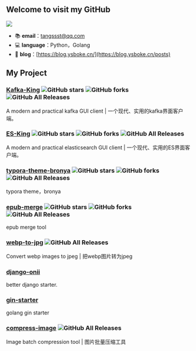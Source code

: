 ## Welcome to visit my GitHub
<img src="https://github-readme-stats.vercel.app/api?username=Bronya0&show_icons=true" />


- 📚 **email**：tangssst@qq.com
- 💻 **language**：Python，Golang
- 📑 **blog**：[https://blog.ysboke.cn/](https://blog.ysboke.cn/posts)


## My Project
### [Kafka-King](https://github.com/Bronya0/Kafka-King) ![GitHub stars](https://img.shields.io/github/stars/Bronya0/Kafka-King) ![GitHub forks](https://img.shields.io/github/forks/Bronya0/Kafka-King)  ![GitHub All Releases](https://img.shields.io/github/downloads/Bronya0/Kafka-King/total)  
A modern and practical kafka GUI client | 一个现代、实用的kafka界面客户端。

### [ES-King](https://github.com/Bronya0/ES-King)  ![GitHub stars](https://img.shields.io/github/stars/Bronya0/ES-King) ![GitHub forks](https://img.shields.io/github/forks/Bronya0/ES-King)  ![GitHub All Releases](https://img.shields.io/github/downloads/Bronya0/ES-King/total)
A modern and practical elasticsearch GUI client | 一个现代、实用的ES界面客户端。


### [typora-theme-bronya](https://github.com/Bronya0/typora-theme-bronya)  ![GitHub stars](https://img.shields.io/github/stars/Bronya0/typora-theme-bronya) ![GitHub forks](https://img.shields.io/github/forks/Bronya0/typora-theme-bronya)    ![GitHub All Releases](https://img.shields.io/github/downloads/Bronya0/typora-theme-bronya/total)  
typora theme，bronya


### [epub-merge](https://github.com/Bronya0/epub-merge)  ![GitHub stars](https://img.shields.io/github/stars/Bronya0/epub-merge) ![GitHub forks](https://img.shields.io/github/forks/Bronya0/epub-merge) ![GitHub All Releases](https://img.shields.io/github/downloads/Bronya0/epub-merge/total) 
epub merge tool


### [webp-to-jpg](https://github.com/Bronya0/webp-to-jpg)   ![GitHub All Releases](https://img.shields.io/github/downloads/Bronya0/webp-to-jpg/total) 
Convert webp images to jpeg | 把webp图片转为jpeg


### [django-onii](https://github.com/Bronya0/django-onii)
better django starter. 

### [gin-starter](https://github.com/Bronya0/gin-starter)
golang gin starter

### [compress-image](https://github.com/Bronya0/compress-image)  ![GitHub All Releases](https://img.shields.io/github/downloads/Bronya0/compress-image/total) 
Image batch compression tool | 图片批量压缩工具


